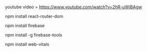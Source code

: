 youtube video = https://www.youtube.com/watch?v=2hR-uWjBAgw


npm install react-router-dom

npm install firebase

npm install -g firebase-tools

npm install web-vitals  
